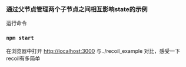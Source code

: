 ### 通过父节点管理两个子节点之间相互影响state的示例
运行命令
### `npm start`
在浏览器中打开 [http://localhost:3000](http://localhost:3000)
与../recoil_example 对比，感受一下recoil有多简单
